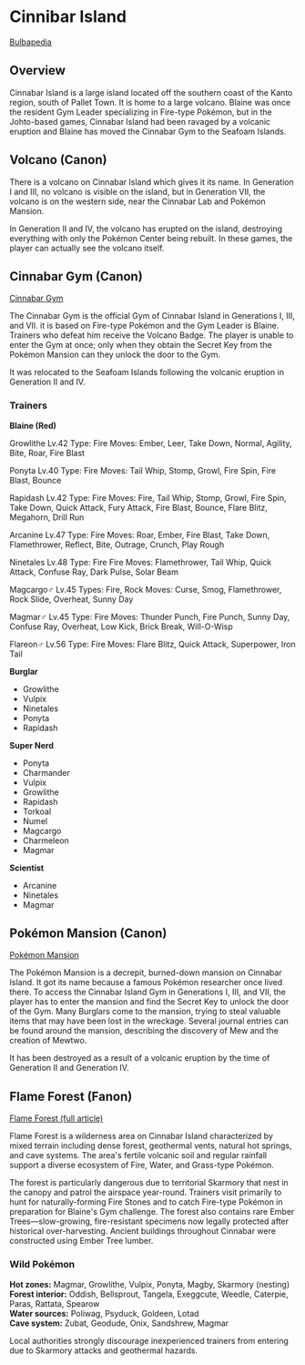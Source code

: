 # Cinnibar Island

[Bulbapedia](https://bulbapedia.bulbagarden.net/wiki/Cinnabar_Island)

## Overview

Cinnabar Island is a large island located off the southern coast of the Kanto region, south of Pallet Town. It is home to a large volcano. Blaine was once the resident Gym Leader specializing in Fire-type Pokémon, but in the Johto-based games, Cinnabar Island had been ravaged by a volcanic eruption and Blaine has moved the Cinnabar Gym to the Seafoam Islands.

## Volcano (Canon)

There is a volcano on Cinnabar Island which gives it its name. In Generation I and III, no volcano is visible on the island, but in Generation VII, the volcano is on the western side, near the Cinnabar Lab and Pokémon Mansion.

In Generation II and IV, the volcano has erupted on the island, destroying everything with only the Pokémon Center being rebuilt. In these games, the player can actually see the volcano itself.

## Cinnabar Gym (Canon)

[Cinnabar Gym](https://bulbapedia.bulbagarden.net/wiki/Cinnabar_Gym)

The Cinnabar Gym is the official Gym of Cinnabar Island in Generations I, III, and VII. it is based on Fire-type Pokémon and the Gym Leader is Blaine. Trainers who defeat him receive the Volcano Badge. The player is unable to enter the Gym at once; only when they obtain the Secret Key from the Pokémon Mansion can they unlock the door to the Gym.

It was relocated to the Seafoam Islands following the volcanic eruption in Generation II and IV.

### Trainers

**Blaine (Red)**

Growlithe Lv.42
Type: Fire
Moves: Ember, Leer, Take Down, Normal, Agility, Bite, Roar, Fire Blast

Ponyta Lv.40
Type: Fire
Moves: Tail Whip, Stomp, Growl, Fire Spin, Fire Blast, Bounce

Rapidash Lv.42
Type: Fire
Moves: Fire, Tail Whip, Stomp, Growl, Fire Spin, Take Down, Quick Attack, Fury Attack, Fire Blast, Bounce, Flare Blitz, Megahorn, Drill Run

Arcanine Lv.47
Type: Fire
Moves: Roar, Ember, Fire Blast, Take Down, Flamethrower, Reflect, Bite, Outrage, Crunch, Play Rough

Ninetales Lv.48
Type: Fire
Fire
Moves: Flamethrower, Tail Whip, Quick Attack, Confuse Ray, Dark Pulse, Solar Beam

Magcargo♂ Lv.45
Types: Fire, Rock
Moves: Curse, Smog, Flamethrower, Rock Slide, Overheat, Sunny Day

Magmar♂ Lv.45
Type: Fire
Moves: Thunder Punch, Fire Punch, Sunny Day, Confuse Ray, Overheat, Low Kick, Brick Break, Will-O-Wisp

Flareon♂ Lv.56
Type: Fire
Moves: Flare Blitz, Quick Attack, Superpower, Iron Tail

**Burglar**
* Growlithe
* Vulpix
* Ninetales
* Ponyta
* Rapidash

**Super Nerd**
* Ponyta
* Charmander
* Vulpix
* Growlithe
* Rapidash
* Torkoal
* Numel
* Magcargo
* Charmeleon
* Magmar

**Scientist**
* Arcanine
* Ninetales
* Magmar


## Pokémon Mansion (Canon)

[Pokémon Mansion](https://bulbapedia.bulbagarden.net/wiki/Pok%C3%A9mon_Mansion_(Kanto))

The Pokémon Mansion is a decrepit, burned-down mansion on Cinnabar Island. It got its name because a famous Pokémon researcher once lived there. To access the Cinnabar Island Gym in Generations I, III, and VII, the player has to enter the mansion and find the Secret Key to unlock the door of the Gym. Many Burglars come to the mansion, trying to steal valuable items that may have been lost in the wreckage. Several journal entries can be found around the mansion, describing the discovery of Mew and the creation of Mewtwo.

It has been destroyed as a result of a volcanic eruption by the time of Generation II and Generation IV.

## Flame Forest (Fanon)

[Flame Forest (full article)](./fanon-flame-forest.md)

Flame Forest is a wilderness area on Cinnabar Island characterized by mixed terrain including dense forest, geothermal vents, natural hot springs, and cave systems. The area's fertile volcanic soil and regular rainfall support a diverse ecosystem of Fire, Water, and Grass-type Pokémon.

The forest is particularly dangerous due to territorial Skarmory that nest in the canopy and patrol the airspace year-round. Trainers visit primarily to hunt for naturally-forming Fire Stones and to catch Fire-type Pokémon in preparation for Blaine's Gym challenge. The forest also contains rare Ember Trees—slow-growing, fire-resistant specimens now legally protected after historical over-harvesting. Ancient buildings throughout Cinnabar were constructed using Ember Tree lumber.

### Wild Pokémon
**Hot zones:** Magmar, Growlithe, Vulpix, Ponyta, Magby, Skarmory (nesting)  
**Forest interior:** Oddish, Bellsprout, Tangela, Exeggcute, Weedle, Caterpie, Paras, Rattata, Spearow  
**Water sources:** Poliwag, Psyduck, Goldeen, Lotad  
**Cave system:** Zubat, Geodude, Onix, Sandshrew, Magmar

Local authorities strongly discourage inexperienced trainers from entering due to Skarmory attacks and geothermal hazards.
